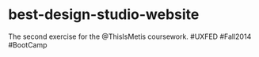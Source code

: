 best-design-studio-website
==========================

The second exercise for the @ThisIsMetis coursework. #UXFED #Fall2014 #BootCamp
